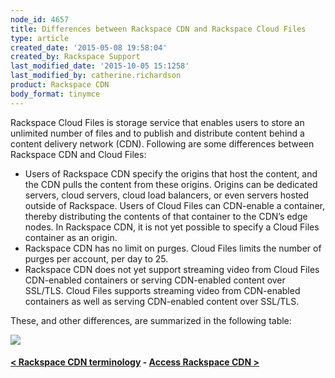 ```yaml
---
node_id: 4657
title: Differences between Rackspace CDN and Rackspace Cloud Files
type: article
created_date: '2015-05-08 19:58:04'
created_by: Rackspace Support
last_modified_date: '2015-10-05 15:1258'
last_modified_by: catherine.richardson
product: Rackspace CDN
body_format: tinymce
---
```


Rackspace Cloud Files is storage service that enables users to store an
unlimited number of files and to publish and distribute content behind a
content delivery network (CDN). Following are some differences between
Rackspace CDN and Cloud Files:

-   Users of Rackspace CDN specify the origins that host the content,
    and the CDN pulls the content from these origins. Origins can be
    dedicated servers, cloud servers, cloud load balancers, or even
    servers hosted outside of Rackspace. Users of Cloud Files can
    CDN-enable a container, thereby distributing the contents of that
    container to the CDN&rsquo;s edge nodes. In Rackspace CDN, it is not yet
    possible to specify a Cloud Files container as an origin.
-   Rackspace CDN has no limit on purges. Cloud Files limits the number
    of purges per account, per day to 25.
-   Rackspace CDN does not yet support streaming video from Cloud Files
    CDN-enabled containers or serving CDN-enabled content over SSL/TLS.
    Cloud Files supports streaming video from CDN-enabled containers as
    well as serving CDN-enabled content over SSL/TLS.

These, and other differences, are summarized in the following table:

![](/knowledge_center/sites/default/files/field/image/Screen%20Shot%202015-10-01%20at%2011.45.33%20AM.png)

 

#### [\< Rackspace CDN terminology](https://www.rackspace.com/knowledge_center/article/rackspace-cdn-terminology)    -    [Access Rackspace CDN \>](https://www.rackspace.com/knowledge_center/article/access-rackspace-cdn)

 

 

 

